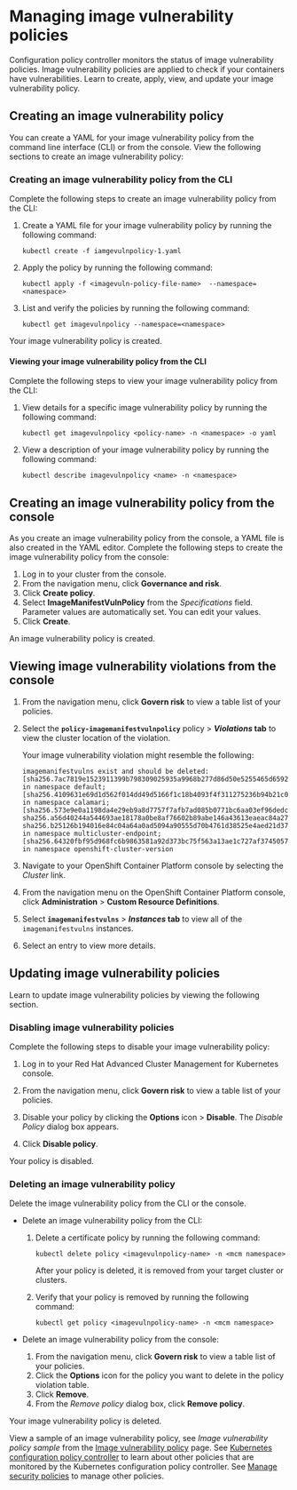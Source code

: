# Managing image vulnerability policies 

Configuration policy controller monitors the status of image vulnerability policies. Image vulnerability policies are applied to check if your containers have vulnerabilities. Learn to create, apply, view, and update your image vulnerability policy. 

## Creating an image vulnerability policy 

You can create a YAML for your image vulnerability policy from the command line interface (CLI) or from the console. View the following sections to create an image vulnerability policy: 

### Creating an image vulnerability policy from the CLI

Complete the following steps to create an image vulnerability policy from the CLI:

1. Create a YAML file for your image vulnerability policy by running the following command:

   ```
   kubectl create -f iamgevulnpolicy-1.yaml
   ```

2. Apply the policy by running the following command:

   ```
   kubectl apply -f <imagevuln-policy-file-name>  --namespace=<namespace>
   ```

3. List and verify the policies by running the following command:

   ```
   kubectl get imagevulnpolicy --namespace=<namespace>
   ```

Your image vulnerability policy is created. 

#### Viewing your image vulnerability policy from the CLI 

Complete the following steps to view your image vulnerability policy from the CLI:

1. View details for a specific image vulnerability policy by running the following command:

   ```
   kubectl get imagevulnpolicy <policy-name> -n <namespace> -o yaml
   ```

2. View a description of your image vulnerability policy by running the following command:

   ```
   kubectl describe imagevulnpolicy <name> -n <namespace>
   ```

## Creating an image vulnerability policy from the console

As you create an image vulnerability policy from the console, a YAML file is also created in the YAML editor. Complete the following steps to create the image vulnerability policy from the console:

1. Log in to your cluster from the console.
2. From the navigation menu, click **Governance and risk**.
3. Click **Create policy**.
4. Select **ImageManifestVulnPolicy** from the _Specifications_ field. Parameter values are automatically set. You can edit your values.
5. Click **Create**.

An image vulnerability policy is created.

## Viewing image vulnerability violations from the console

1. From the navigation menu, click **Govern risk** to view a table list of your policies.
2. Select the **`policy-imagemanifestvulnpolicy`** policy > **_Violations_ tab** to view the cluster location of the violation.

   Your image vulnerability violation might resemble the following:

   ```
   imagemanifestvulns exist and should be deleted: [sha256.7ac7819e1523911399b798309025935a9968b277d86d50e5255465d6592c0266] in namespace default; [sha256.4109631e69d1d562f014dd49d5166f1c18b4093f4f311275236b94b21c0041c0] in namespace calamari; [sha256.573e9e0a1198da4e29eb9a8d7757f7afb7ad085b0771bc6aa03ef96dedc5b743, sha256.a56d40244a544693ae18178a0be8af76602b89abe146a43613eaeac84a27494e, sha256.b25126b194016e84c04a64a0ad5094a90555d70b4761d38525e4aed21d372820] in namespace multicluster-endpoint; [sha256.64320fbf95d968fc6b9863581a92d373bc75f563a13ae1c727af37450579f61a] in namespace openshift-cluster-version
   ```

3. Navigate to your OpenShift Container Platform console by selecting the _Cluster_ link.

4. From the navigation menu on the OpenShift Container Platform console, click **Administration** > **Custom Resource Definitions**.

5. Select **`imagemanifestvulns`** > **_Instances_ tab** to view all of the `imagemanifestvulns` instances.

6. Select an entry to view more details.

## Updating image vulnerability policies

Learn to update image vulnerability policies by viewing the following section.

### Disabling image vulnerability policies

Complete the following steps to disable your image vulnerability policy:

1. Log in to your Red Hat Advanced Cluster Management for Kubernetes console.

2. From the navigation menu, click **Govern risk** to view a table list of your policies.

3. Disable your policy by clicking the **Options** icon > **Disable**. The _Disable Policy_ dialog box appears.

4. Click **Disable policy**.

Your policy is disabled.

### Deleting an image vulnerability policy

Delete the image vulnerability policy from the CLI or the console. 

* Delete an image vulnerability policy from the CLI:

  1. Delete a certificate policy by running the following command: <!--verify command `namespace`-->

      ```
      kubectl delete policy <imagevulnpolicy-name> -n <mcm namespace>  
      ```

      After your policy is deleted, it is removed from your target cluster or clusters.

  2. Verify that your policy is removed by running the following command:

      ```
      kubectl get policy <imagevulnpolicy-name> -n <mcm namespace>
      ```
      
* Delete an image vulnerability policy from the console:

  1. From the navigation menu, click **Govern risk** to view a table list of your policies.
  2. Click the **Options** icon for the policy you want to delete in the policy violation table.
  3. Click **Remove**.
  4. From the _Remove policy_ dialog box, click **Remove policy**.

Your image vulnerability policy is deleted.

View a sample of an image vulnerability policy, see _Image vulnerability policy sample_ from the [Image vulnerability policy](image_vuln_policy.md) page. See [Kubernetes configuration policy controller](config_policy_ctrl.md) to learn about other policies that are monitored by the Kubernetes configuration policy controller. See [Manage security policies](manage_policy_overview.md) to manage other policies.
